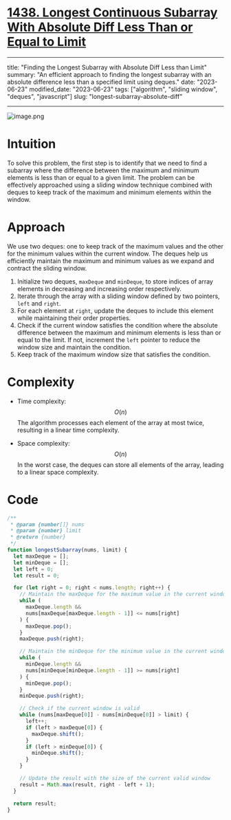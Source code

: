 # [1438. Longest Continuous Subarray With Absolute Diff Less Than or Equal to Limit](https://leetcode.com/problems/longest-continuous-subarray-with-absolute-diff-less-than-or-equal-to-limit)

---

title: "Finding the Longest Subarray with Absolute Diff Less than Limit"
summary: "An efficient approach to finding the longest subarray with an absolute difference less than a specified limit using deques."
date: "2023-06-23"
modified_date: "2023-06-23"
tags: ["algorithm", "sliding window", "deques", "javascript"]
slug: "longest-subarray-absolute-diff"

---

![image.png](https://assets.leetcode.com/users/images/53c7dbfe-f60e-4ce7-b722-e0c89b1d8f95_1719150350.5995736.png)

# Intuition

To solve this problem, the first step is to identify that we need to find a subarray where the difference between the maximum and minimum elements is less than or equal to a given limit. The problem can be effectively approached using a sliding window technique combined with deques to keep track of the maximum and minimum elements within the window.

# Approach

We use two deques: one to keep track of the maximum values and the other for the minimum values within the current window. The deques help us efficiently maintain the maximum and minimum values as we expand and contract the sliding window.

1. Initialize two deques, `maxDeque` and `minDeque`, to store indices of array elements in decreasing and increasing order respectively.
2. Iterate through the array with a sliding window defined by two pointers, `left` and `right`.
3. For each element at `right`, update the deques to include this element while maintaining their order properties.
4. Check if the current window satisfies the condition where the absolute difference between the maximum and minimum elements is less than or equal to the limit. If not, increment the `left` pointer to reduce the window size and maintain the condition.
5. Keep track of the maximum window size that satisfies the condition.

# Complexity

- Time complexity: $$O(n)$$
  The algorithm processes each element of the array at most twice, resulting in a linear time complexity.

- Space complexity: $$O(n)$$
  In the worst case, the deques can store all elements of the array, leading to a linear space complexity.

# Code

```javascript
/**
 * @param {number[]} nums
 * @param {number} limit
 * @return {number}
 */
function longestSubarray(nums, limit) {
  let maxDeque = [];
  let minDeque = [];
  let left = 0;
  let result = 0;

  for (let right = 0; right < nums.length; right++) {
    // Maintain the maxDeque for the maximum value in the current window
    while (
      maxDeque.length &&
      nums[maxDeque[maxDeque.length - 1]] <= nums[right]
    ) {
      maxDeque.pop();
    }
    maxDeque.push(right);

    // Maintain the minDeque for the minimum value in the current window
    while (
      minDeque.length &&
      nums[minDeque[minDeque.length - 1]] >= nums[right]
    ) {
      minDeque.pop();
    }
    minDeque.push(right);

    // Check if the current window is valid
    while (nums[maxDeque[0]] - nums[minDeque[0]] > limit) {
      left++;
      if (left > maxDeque[0]) {
        maxDeque.shift();
      }
      if (left > minDeque[0]) {
        minDeque.shift();
      }
    }

    // Update the result with the size of the current valid window
    result = Math.max(result, right - left + 1);
  }

  return result;
}
```

